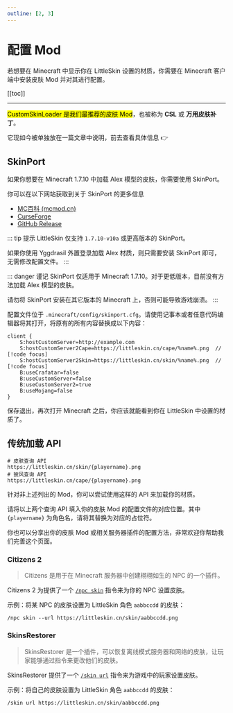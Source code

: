 ```yaml
---
outline: [2, 3]
---
```


# 配置 Mod

若想要在 Minecraft 中显示你在 LittleSkin 设置的材质，你需要在 Minecraft 客户端中安装皮肤 Mod 并对其进行配置。

[[toc]]

---

<!--@include: ./mod-tips.template.md-->

<NCard title="🗝️ 在寻找 CustomSkinLoader 嘛？" link="./csl" >
<p><mark>CustomSkinLoader 是我们最推荐的皮肤 Mod</mark>，也被称为 <strong>CSL</strong> 或 <strong>万用皮肤补丁</strong>。</p>
它现如今被单独放在一篇文章中说明，前去查看具体信息 👉
</NCard>

## SkinPort

如果你想要在 Minecraft 1.7.10 中加载 Alex 模型的皮肤，你需要使用 SkinPort。

你可以在以下网站获取到关于 SkinPort 的更多信息

- [MC百科 (mcmod.cn)](https://www.mcmod.cn/class/2700.html)
- [CurseForge](https://www.curseforge.com/minecraft/mc-mods/skinport)
- [GitHub Release](https://github.com/zlainsama/SkinPort/releases/latest)

::: tip 提示
LittleSkin 仅支持 `1.7.10-v10a` 或更高版本的 SkinPort。

如果你使用 Yggdrasil 外置登录加载 Alex 材质，则只需要安装 SkinPort 即可，无需修改配置文件。
:::

::: danger 谨记
SkinPort 仅适用于 Minecraft 1.7.10。对于更低版本，目前没有方法加载 Alex 模型的皮肤。

请勿将 SkinPort 安装在其它版本的 Minecraft 上，否则可能导致游戏崩溃。
:::

配置文件位于 `.minecraft/config/skinport.cfg`。请使用记事本或者任意代码编辑器将其打开，将原有的所有内容替换成以下内容：

``` java:line-numbers
client {
    S:hostCustomServer=http://example.com
    S:hostCustomServer2Cape=https://littleskin.cn/cape/%name%.png  // [!code focus] 
    S:hostCustomServer2Skin=https://littleskin.cn/skin/%name%.png  // [!code focus] 
    B:useCrafatar=false
    B:useCustomServer=false
    B:useCustomServer2=true
    B:useMojang=false
}
```

保存退出，再次打开 Minecraft 之后，你应该就能看到你在 LittleSkin 中设置的材质了。

## 传统加载 API

``` http
# 皮肤查询 API
https://littleskin.cn/skin/{playername}.png
# 披风查询 API
https://littleskin.cn/cape/{playername}.png
```

针对非上述列出的 Mod，你可以尝试使用这样的 API 来加载你的材质。

请将以上两个查询 API 填入你的皮肤 Mod 的配置文件的对应位置。其中 `{playername}` 为角色名，请将其替换为对应的占位符。

你也可以分享出你的皮肤 Mod 或相关服务器插件的配置方法，非常欢迎你帮助我们完善这个页面。

### Citizens 2 <Badge type="info" text="服务器插件" />

> Citizens 是用于在 Minecraft 服务器中创建栩栩如生的 NPC 的一个插件。

Citizens 2 为提供了一个 [`/npc skin`](https://wiki.citizensnpcs.co/Skins) 指令来为你的 NPC 设置皮肤。

示例：将某 NPC 的皮肤设置为 LittleSkin 角色 `aabbccdd` 的皮肤：

```plain
/npc skin --url https://littleskin.cn/skin/aabbccdd.png
```

### SkinsRestorer <Badge type="info" text="服务器插件" />

> SkinsRestorer 是一个插件，可以恢复离线模式服务器和网络的皮肤，让玩家能够通过指令来更改他们的皮肤。

SkinsRestorer 提供了一个 [`/skin url`](https://skinsrestorer.net/docs/configuration/commands-permissions#player-commands:~:text=command.set.other-,/skin%20url%20%3Curl%3E,-Changes%20your%20skin) 指令来为游戏中的玩家设置皮肤。

示例：将自己的皮肤设置为 LittleSkin 角色 `aabbccdd` 的皮肤：

```plain
/skin url https://littleskin.cn/skin/aabbccdd.png
```
